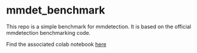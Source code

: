 # mmdet_benchmark

This repo is a simple benchmark for mmdetection. It is based on the official mmdetection benchmarking code.

Find the associated colab notebook [here](https://colab.research.google.com/drive/1Uet_iLWuqOZI-FIgtR7eBvqL4_Aue4mf?usp=sharing)